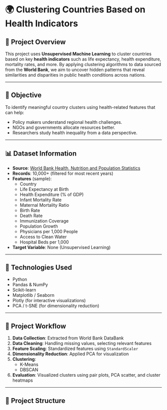 # 🌍 Clustering Countries Based on Health Indicators

## 📌 Project Overview

This project uses **Unsupervised Machine Learning** to cluster countries based on key **health indicators** such as life expectancy, health expenditure, mortality rates, and more. By applying clustering algorithms to data sourced from the **World Bank**, we aim to uncover hidden patterns that reveal similarities and disparities in public health conditions across nations.

---

## 🧠 Objective

To identify meaningful country clusters using health-related features that can help:
- Policy makers understand regional health challenges.
- NGOs and governments allocate resources better.
- Researchers study health inequality from a data perspective.

---

## 📊 Dataset Information

- **Source**: [World Bank Health, Nutrition and Population Statistics](https://databank.worldbank.org/source/health-nutrition-and-population-statistics)
- **Records**: 10,000+ (filtered for most recent years)
- **Features** (sample):
  - Country
  - Life Expectancy at Birth
  - Health Expenditure (% of GDP)
  - Infant Mortality Rate
  - Maternal Mortality Ratio
  - Birth Rate
  - Death Rate
  - Immunization Coverage
  - Population Growth
  - Physicians per 1,000 People
  - Access to Clean Water
  - Hospital Beds per 1,000
- **Target Variable**: None (Unsupervised Learning)

---

## 🔧 Technologies Used

- Python
- Pandas & NumPy
- Scikit-learn
- Matplotlib / Seaborn
- Plotly (for interactive visualizations)
- PCA / t-SNE (for dimensionality reduction)

---

## 🚀 Project Workflow

1. **Data Collection**: Extracted from World Bank DataBank
2. **Data Cleaning**: Handling missing values, selecting relevant features
3. **Feature Scaling**: Standardized features using `StandardScaler`
4. **Dimensionality Reduction**: Applied PCA for visualization
5. **Clustering**:
   - K-Means
   - DBSCAN
6. **Evaluation**: Visualized clusters using pair plots, PCA scatter, and cluster heatmaps

---

## 📁 Project Structure


